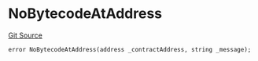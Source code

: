 # NoBytecodeAtAddress
[Git Source](https://github.com/thrackle-io/rules-protocol/blob/9adfea3f253340fbb4af30cdc0009d491b72e160/src/economic/ruleProcessor/RuleProcessorDiamondLib.sol)


```solidity
error NoBytecodeAtAddress(address _contractAddress, string _message);
```

